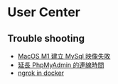 # User Center

## Trouble shooting
- [MacOS M1 建立 MySql 映像失敗](https://learnku.com/laravel/t/60298)
- [延長 PhpMyAdmin 的連線時間](https://github.com/laradock/laradock/issues/1718)
- [ngrok in docker](https://github.com/laradock/laradock/issues/2068#issuecomment-680416959)
